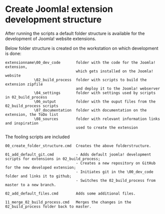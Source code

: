 # Create Joomla! extension development structure
After running the scripts a default folder structure is available for the development of Joomla! website extensions.

Below folder structure is created on the workstation on which development is done:
```
extensionname\00_dev_code       folder with the code for the Joomla! extension, 
                                which gets installed on the Joomla! website
             \02_build_process  folder with scripts to build the extension zipfile
                                and deploy it to the Joomla! webserver
             \04_settings       folder with settings used by scripts in 02_build_process
             \06_output         folder with the ouput files from the 02_build_process scripts
             \07_documentation  folder with documentation on the extension, the ToDo list
             \08_sources        folder with relevant information links and inspiration
                                used to create the extension
```
The fooling scripts are included
```
00_create_folder_structure.cmd  Creates the above folderstructure.
```
``` 
01_add_default_git.cmd          - Adds default joomla! development scripts for extensions in 02_build_process;
                                - Creates a new repository on GitHub for the new developed extension;
                                - Initiates git in the \00_dev_code folder and links it to github;  
                                - Switches the 02_build_process from master to a new branch.
```
``` 
02_add_default_files.cmd        Adds some additional files.
```
``` 
11_merge_02_build_process.cmd   Merges the changes in the 02_build_process folder back to master.
```

